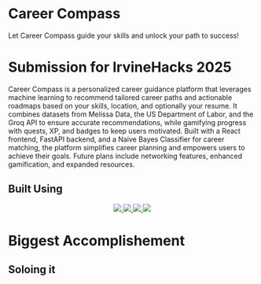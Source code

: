 # Career Compass
Let Career Compass guide your skills and unlock your path to success!

# Submission for IrvineHacks 2025

Career Compass is a personalized career guidance platform that leverages machine learning to recommend tailored career paths and actionable roadmaps based on your skills, location, and optionally your resume. It combines datasets from Melissa Data, the US Department of Labor, and the Groq API to ensure accurate recommendations, while gamifying progress with quests, XP, and badges to keep users motivated. Built with a React frontend, FastAPI backend, and a Naive Bayes Classifier for career matching, the platform simplifies career planning and empowers users to achieve their goals. Future plans include networking features, enhanced gamification, and expanded resources.

## Built Using
<p align="center">
  <a href="https://skillicons.dev">
    <img src="https://skillicons.dev/icons?i=javascript,react,python,sqlite,fastapi" />
    <img src="https://skillicons.dev/icons?i=sqlite">
    <img src="https://skillicons.dev/icons?i=vite">
    <img src="https://skillicons.dev/icons?i=sklearn">
  </a>
</p>

# Biggest Accomplishement
## **Soloing it**

